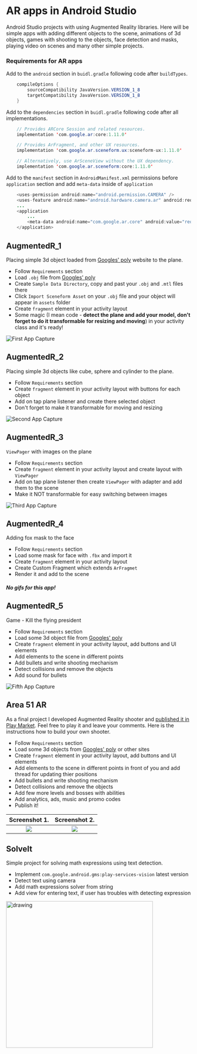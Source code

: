# AR apps in Android Studio
Android Studio projects with using Augmented Reality libraries. Here will be simple apps with adding different objects to the scene, animations of 3d objects, games with shooting to the objects, face detection and masks, playing video on scenes and many other simple projects.
 
### Requirements for AR apps
Add to the `android` section in `buidl.gradle` following code after `buildTypes`.
```java
    compileOptions {
        sourceCompatibility JavaVersion.VERSION_1_8
        targetCompatibility JavaVersion.VERSION_1_8
    }
```

Add to the `dependencies` section in `buidl.gradle` following code after all implementations.
```java
    // Provides ARCore Session and related resources.
    implementation 'com.google.ar:core:1.11.0'

    // Provides ArFragment, and other UX resources.
    implementation 'com.google.ar.sceneform.ux:sceneform-ux:1.11.0'

    // Alternatively, use ArSceneView without the UX dependency.
    implementation 'com.google.ar.sceneform:core:1.11.0'
```

Add to the `manifest` section in `AndroidManifest.xml` permissions before `application` section and add `meta-data` inside of `application`
```java
    <uses-permission android:name="android.permission.CAMERA" />
    <uses-feature android:name="android.hardware.camera.ar" android:required="true"/>
    ...
    <application
        ...
        <meta-data android:name="com.google.ar.core" android:value="required" />
    </application>
```


## AugmentedR_1
Placing simple 3d object loaded from [Googles' poly](https://poly.google.com/) website to the plane.
- Follow `Requirements` section
- Load `.obj` file from [Googles' poly](https://poly.google.com/)
- Create `Sample Data Directory`, copy and past your `.obj` and `.mtl` files there
- Click `Import Sceneform Asset` on your `.obj` file and your object will appear in `assets` folder
- Create `fragment` element in your activity layout
- Some magic (I mean code - **detect the plane and add your model, don't forget to do it transformable for resizing and moving**) in your activity class and it's ready!

![First App Capture](https://github.com/MrCrambo/Android-Studio-AR/blob/master/Samples/ar_1.gif)

## AugmentedR_2
Placing simple 3d objects like cube, sphere and cylinder to the plane.
- Follow `Requirements` section
- Create `fragment` element in your activity layout with buttons for each object
- Add on tap plane listener and create there selected object
- Don't forget to make it transformable for moving and resizing

![Second App Capture](https://github.com/MrCrambo/Android-Studio-AR/blob/master/Samples/ar_2.gif)

## AugmentedR_3
`ViewPager` with images on the plane
- Follow `Requirements` section
- Create `fragment` element in your activity layout and create layout with `ViewPager`
- Add on tap plane listener then create `ViewPager` with adapter and add them to the scene
- Make it NOT transformable for easy switching between images

![Third App Capture](https://github.com/MrCrambo/Android-Studio-AR/blob/master/Samples/ar_3.gif)

## AugmentedR_4
Adding fox mask to the face
- Follow `Requirements` section
- Load some mask for face with `.fbx` and import it
- Create `fragment` element in your activity layout
- Create Custom Fragment which extends `ArFragmet`
- Render it and add to the scene

##### No gifs for this app!

## AugmentedR_5
Game - Kill the flying president
- Follow `Requirements` section
- Load some 3d object file from [Googles' poly](https://poly.google.com/)
- Create `fragment` element in your activity layout, add buttons and UI elements
- Add elements to the scene in different points
- Add bullets and write shooting mechanism
- Detect collisions and remove the objects
- Add sound for bullets

![Fifth App Capture](https://github.com/MrCrambo/Android-Studio-AR/blob/master/Samples/ar_5.gif)

## Area 51 AR
As a final project I developed Augmented Reality shooter and [published it in Play Market](https://play.google.com/store/apps/details?id=com.drakosha.zone51ar).
Feel free to play it and leave your comments. Here is the instructions how to build your own shooter.
- Follow `Requirements` section
- Load some 3d objects from [Googles' poly](https://poly.google.com/) or other sites
- Create `fragment` element in your activity layout, add buttons and UI elements
- Add elements to the scene in different points in front of you and add thread for updating thier positions
- Add bullets and write shooting mechanism
- Detect collisions and remove the objects
- Add few more levels and bosses with abilities
- Add analytics, ads, music and promo codes
- Publish it!

Screenshot 1.              |  Screenshot 2.
:-------------------------:|:-------------------------:
![](https://lh3.googleusercontent.com/dP-G_2_QwEwMQrFgq-NKVfs_iONcnZiGF6IjljPxUElgIkNxId1XqofXs65wiZsJEx52=w3604-h2708)  |  ![](https://lh3.googleusercontent.com/PfOoi8WdLk84i396rG98EloXapxjk6XnCFD3z13Po9R-zDyVoFVAdwZi1Tjjp32dP5M=w3604-h2708)

## SolveIt
Simple project for solving math expressions using text detection.
- Implement `com.google.android.gms:play-services-vision` latest version
- Detect text using camera
- Add math expressions solver from string
- Add view for entering text, if user has troubles with detecting expression

<img src="https://github.com/MrCrambo/Android-Projects/blob/master/Samples/solve_it.jpeg" alt="drawing" width="400"/>
